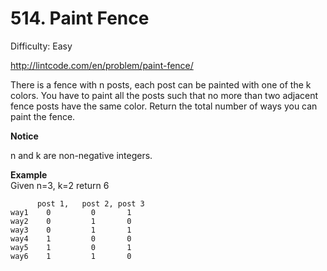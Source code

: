 # 514. Paint Fence

Difficulty: Easy

http://lintcode.com/en/problem/paint-fence/

There is a fence with n posts, each post can be painted with one of the k colors.
You have to paint all the posts such that no more than two adjacent fence posts have the same color.
Return the total number of ways you can paint the fence.

**Notice**  

n and k are non-negative integers.

**Example**  
Given n=3, k=2 return 6
```
      post 1,   post 2, post 3
way1    0         0       1 
way2    0         1       0
way3    0         1       1
way4    1         0       0
way5    1         0       1
way6    1         1       0
```
